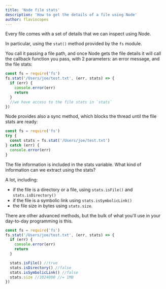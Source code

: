 ```yaml
---
title: 'Node file stats'
description: 'How to get the details of a file using Node'
author: flaviocopes
---
```


Every file comes with a set of details that we can inspect using Node.

In particular, using the `stat()` method provided by the `fs` module.

You call it passing a file path, and once Node gets the file details it will call the callback function you pass, with 2 parameters: an error message, and the file stats:

```js
const fs = require('fs')
fs.stat('/Users/joe/test.txt', (err, stats) => {
  if (err) {
    console.error(err)
    return
  }
  //we have access to the file stats in `stats`
})
```

Node provides also a sync method, which blocks the thread until the file stats are ready:

```js
const fs = require('fs')
try {
  const stats = fs.stat('/Users/joe/test.txt')
} catch (err) {
  console.error(err)
}
```

The file information is included in the stats variable. What kind of information can we extract using the stats?

A lot, including:

- if the file is a directory or a file, using `stats.isFile()` and `stats.isDirectory()`
- if the file is a symbolic link using `stats.isSymbolicLink()`
- the file size in bytes using `stats.size`.

There are other advanced methods, but the bulk of what you'll use in your day-to-day programming is this.

```js
const fs = require('fs')
fs.stat('/Users/joe/test.txt', (err, stats) => {
  if (err) {
    console.error(err)
    return
  }

  stats.isFile() //true
  stats.isDirectory() //false
  stats.isSymbolicLink() //false
  stats.size //1024000 //= 1MB
})
```

